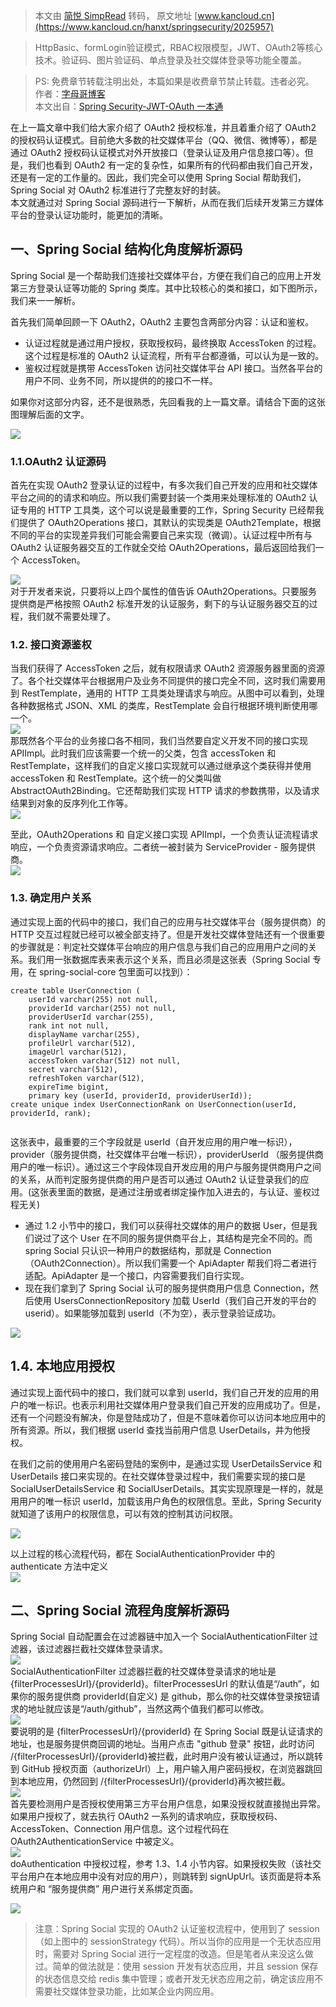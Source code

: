 > 本文由 [简悦 SimpRead](http://ksria.com/simpread/) 转码， 原文地址 [www.kancloud.cn](https://www.kancloud.cn/hanxt/springsecurity/2025957)

> HttpBasic、formLogin验证模式，RBAC权限模型，JWT、OAuth2等核心技术。验证码、图片验证码、单点登录及社交媒体登录等功能全覆盖。

> PS: 免费章节转载注明出处，本篇如果是收费章节禁止转载。违者必究。  
> 作者：[字母哥博客](http://www.zimug.com)  
> 本文出自：[Spring Security-JWT-OAuth 一本通](http://springboot.zimug.com)

在上一篇文章中我们给大家介绍了 OAuth2 授权标准，并且着重介绍了 OAuth2 的授权码认证模式。目前绝大多数的社交媒体平台（QQ、微信、微博等），都是通过 OAuth2 授权码认证模式对外开放接口（登录认证及用户信息接口等）。但是，我们也看到 OAuth2 有一定的复杂性，如果所有的代码都由我们自己开发，还是有一定的工作量的。因此，我们完全可以使用 Spring Social 帮助我们，Spring Social 对 OAuth2 标准进行了完整友好的封装。  
本文就通过对 Spring Social 源码进行一下解析，从而在我们后续开发第三方媒体平台的登录认证功能时，能更加的清晰。

一、Spring Social 结构化角度解析源码
-------------------------

Spring Social 是一个帮助我们连接社交媒体平台，方便在我们自己的应用上开发第三方登录认证等功能的 Spring 类库。其中比较核心的类和接口，如下图所示，我们来一一解析。

首先我们简单回顾一下 OAuth2，OAuth2 主要包含两部分内容：认证和鉴权。

*   认证过程就是通过用户授权，获取授权码，最终换取 AccessToken 的过程。这个过程是标准的 OAuth2 认证流程，所有平台都遵循，可以认为是一致的。
*   鉴权过程就是携带 AccessToken 访问社交媒体平台 API 接口。当然各平台的用户不同、业务不同，所以提供的的接口不一样。

如果你对这部分内容，还不是很熟悉，先回看我的上一篇文章。请结合下面的这张图理解后面的文字。

![](https://img.kancloud.cn/f9/16/f916aef6e20435b94b46ea5c532409f9_1135x587.png)

### 1.1.OAuth2 认证源码

首先在实现 OAuth2 登录认证的过程中，有多次我们自己开发的应用和社交媒体平台之间的的请求和响应。所以我们需要封装一个类用来处理标准的 OAuth2 认证专用的 HTTP 工具类，这个可以说是最重要的工作，Spring Security 已经帮我们提供了 OAuth2Operations 接口，其默认的实现类是 OAuth2Template，根据不同的平台的实现差异我们可能会需要自己来实现（微调）。认证过程中所有与 OAuth2 认证服务器交互的工作就全交给 OAuth2Operations，最后返回给我们一个 AccessToken。

![](https://img.kancloud.cn/0a/39/0a3927d0e220439726a6fc5c77ea28c8_740x171.png)  
对于开发者来说，只要将以上四个属性的值告诉 OAuth2Operations。只要服务提供商是严格按照 OAuth2 标准开发的认证服务，剩下的与认证服务器交互的过程，我们就不需要处理了。

### 1.2. 接口资源鉴权

当我们获得了 AccessToken 之后，就有权限请求 OAuth2 资源服务器里面的资源了。各个社交媒体平台根据用户及业务不同提供的接口完全不同，这时我们需要用到 RestTemplate，通用的 HTTP 工具类处理请求与响应。从图中可以看到，处理各种数据格式 JSON、XML 的类库，RestTemplate 会自行根据环境判断使用哪一个。  
![](https://img.kancloud.cn/34/3b/343b9f3a01babcc3611a084a4b507b2a_1333x447.png)  
那既然各个平台的业务接口各不相同，我们当然要自定义开发不同的接口实现 APIImpl。此时我们应该需要一个统一的父类，包含 accessToken 和 RestTemplate，这样我们的自定义接口实现就可以通过继承这个类获得并使用 accessToken 和 RestTemplate。这个统一的父类叫做 AbstractOAuth2Binding。它还帮助我们实现 HTTP 请求的参数携带，以及请求结果到对象的反序列化工作等。  
![](https://img.kancloud.cn/7b/72/7b728e945f4a82e7639850c61eb2f2ce_1016x294.png)

至此，OAuth2Operations 和 自定义接口实现 APIImpl，一个负责认证流程请求响应，一个负责资源请求响应。二者统一被封装为 ServiceProvider - 服务提供商。  
![](https://img.kancloud.cn/2b/65/2b650709b34032740ae7ececa8c3b43d_775x556.png)

### 1.3. 确定用户关系

通过实现上面的代码中的接口，我们自己的应用与社交媒体平台（服务提供商）的 HTTP 交互过程就已经可以被全部支持了。但是开发社交媒体登陆还有一个很重要的步骤就是：判定社交媒体平台响应的用户信息与我们自己的应用用户之间的关系。我们用一张数据库表来表示这个关系，而且必须是这张表（Spring Social 专用，在 spring-social-core 包里面可以找到）：

```
create table UserConnection (
    userId varchar(255) not null,
    providerId varchar(255) not null,
    providerUserId varchar(255),
    rank int not null,
    displayName varchar(255),
    profileUrl varchar(512),
    imageUrl varchar(512),
    accessToken varchar(512) not null,
    secret varchar(512),
    refreshToken varchar(512),
    expireTime bigint,
    primary key (userId, providerId, providerUserId));
create unique index UserConnectionRank on UserConnection(userId, providerId, rank);


```

这张表中，最重要的三个字段就是 userId（自开发应用的用户唯一标识），provider（服务提供商，社交媒体平台唯一标识），providerUserId （服务提供商用户的唯一标识）。通过这三个字段体现自开发应用的用户与服务提供商用户之间的关系，从而判定服务提供商的用户是否可以通过 OAuth2 认证登录我们的应用。(这张表里面的数据，是通过注册或者绑定操作加入进去的，与认证、鉴权过程无关)

*   通过 1.2 小节中的接口，我们可以获得社交媒体的用户的数据 User，但是我们说过了这个 User 在不同的服务提供商平台上，其结构是完全不同的。而 spring Social 只认识一种用户的数据结构，那就是 Connection（OAuth2Connection）。所以我们需要一个 ApiAdapter 帮我们将二者进行适配。ApiAdapter 是一个接口，内容需要我们自行实现。
*   现在我们拿到了 Spring Social 认可的服务提供商用户信息 Connection，然后使用 UsersConnectionRepository 加载 UserId（我们自己开发的平台的 userid）。如果能够加载到 userId（不为空），表示登录验证成功。

![](https://img.kancloud.cn/a4/b7/a4b7ac1d2793574dec32d467716376ca_1017x676.png)

1.4. 本地应用授权
-----------

通过实现上面代码中的接口，我们就可以拿到 userId，我们自己开发的应用的用户的唯一标识。也表示利用社交媒体用户登录我们自己开发的应用成功了。但是，还有一个问题没有解决，你是登陆成功了，但是不意味着你可以访问本地应用中的所有资源。所以，我们根据 userId 查找当前用户信息 UserDetails，并为他授权。

在我们之前的使用用户名密码登陆的案例中，是通过实现 UserDetailsService 和 UserDetails 接口来实现的。在社交媒体登录过程中，我们需要实现的接口是 SocialUserDetailsService 和 SocialUserDetails。其实实现原理是一样的，就是用用户的唯一标识 userId，加载该用户角色的权限信息。至此，Spring Security 就知道了该用户的权限信息，可以有效的控制其访问权限。

![](https://img.kancloud.cn/04/63/04630bf7d86bdb2d8717271eba8f9520_941x245.png)

以上过程的核心流程代码，都在 SocialAuthenticationProvider 中的 authenticate 方法中定义  
![](https://img.kancloud.cn/4d/c8/4dc8b20fa1cf9794549af4a3fbc9e357_1656x686.png)

二、Spring Social 流程角度解析源码
------------------------

Spring Social 自动配置会在过滤器链中加入一个 SocialAuthenticationFilter 过滤器，该过滤器拦截社交媒体登录请求。  
![](https://img.kancloud.cn/bb/17/bb170e62165c22b400d5a9e29e64f7f2_1200x420.png)  
SocialAuthenticationFilter 过滤器拦截的社交媒体登录请求的地址是 {filterProcessesUrl}/{providerId}。filterProcessesUrl 的默认值是“/auth”，如果你的服务提供商 providerId(自定义) 是 github，那么你的社交媒体登录按钮请求的地址就应该是“/auth/github”，当然这两个值我们都可以修改。  
![](https://img.kancloud.cn/fb/be/fbbe308666460f40c90694a65fd3cf85_1166x485.png)  
要说明的是 {filterProcessesUrl}/{providerId} 在 Spring Social 既是认证请求的地址，也是服务提供商回调的地址。当用户点击 "github 登录" 按钮，此时访问 /{filterProcessesUrl}/{providerId}被拦截，此时用户没有被认证通过，所以跳转到 GitHub 授权页面（authorizeUrl）上，用户输入用户密码授权，在浏览器跳回到本地应用，仍然回到 /{filterProcessesUrl}/{providerId}再次被拦截。  
![](https://img.kancloud.cn/c3/fc/c3fc4581c7c2f3a49e58a2f999c4009a_998x724.png)  
首先要检测用户是否授权使用第三方平台用户信息，如果没授权就直接抛出异常。如果用户授权了，就去执行 OAuth2 一系列的请求响应，获取授权码、AccessToken、Connection 用户信息。这个过程代码在 OAuth2AuthenticationService 中被定义。  
![](https://img.kancloud.cn/d8/74/d8747289e5dc970e5e60be84e634412f_1303x720.png)  
doAuthentication 中授权过程，参考 1.3、1.4 小节内容。如果授权失败（该社交平台用户在本地应用中没有对应的用户），则跳转到 signUpUrl。该页面是将本系统用户和 “服务提供商” 用户进行关系绑定页面。

![](https://img.kancloud.cn/c0/73/c073a50daa110731e2caaead8c7cce15_1138x595.png)

> 注意：Spring Social 实现的 OAuth2 认证鉴权流程中，使用到了 session（如上图中的 sessionStrategy 代码）。所以当你的应用是一个无状态应用时，需要对 Spring Social 进行一定程度的改造。但是笔者从来没这么做过。简单的做法就是：使用 session 开发有状态应用，并且 session 保存的状态信息交给 redis 集中管理；或者开发无状态应用之前，确定该应用不需要社交媒体登录功能，比如某企业内网应用。